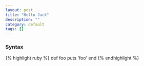 ```yaml
---
layout: post
title: "Hello Jack"
description: ""
category: default
tags: []
---
```


### Syntax
{% highlight ruby %}
def foo
  puts 'foo'
end
{% endhighlight %}


